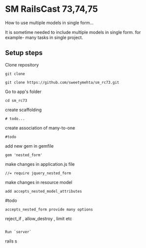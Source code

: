 SM RailsCast 73,74,75
===============

How to use multiple models in single form...

It is sometime needed to include multiple models in single form. for example- many tasks in single project.

Setup steps
------------

Clone repository

```
git clone 

git clone https://github.com/sweetymehta/sm_rc73.git
```
Go to app's folder
```
cd sm_rc73
```
create scaffolding
```
# todo...
```
create association of many-to-one 
```
#todo
```
add new gem in gemfile
```
gem 'nested_form'
```
make changes in application.js file
```
//= require jquery_nested_form
```
make changes in resource model
```
add accepts_nested_model_attributes
```
#todo
```
accepts_nested_form provide many options
```
reject_if , allow_destroy , limit etc
```

Run `server`
```
rails s 
```



